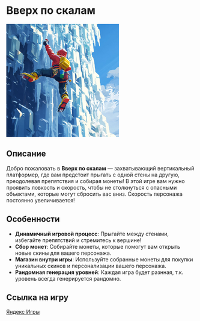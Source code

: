 # Вверх по скалам


<img src="Assets/images/logo/logo3.png" alt="Логотип игры" width="300"/> <!-- Замените 300 на нужное значение -->


## Описание

Добро пожаловать в **Вверх по скалам** — захватывающий вертикальный платформер, где вам предстоит прыгать с одной стены на другую, преодолевая препятствия и собирая монеты! В этой игре вам нужно проявить ловкость и скорость, чтобы не столкнуться с опасными объектами, которые могут сбросить вас вниз. Скорость персонажа постоянно увеличивается!

## Особенности

- **Динамичный игровой процесс**: Прыгайте между стенами, избегайте препятствий и стремитесь к вершине!
- **Сбор монет**: Собирайте монеты, которые помогут вам открыть новые скины для вашего персонажа.
- **Магазин внутри игры**: Используйте собранные монеты для покупки уникальных скинов и персонализации вашего персонажа.
- **Рандомная генерация уровней**: Каждая игра будет разнная, т.к. уровень всегда генерируется рандомно.

## Ссылка на игру
[Яндекс Игры](https://yandex.ru/games/app/403932?lang=ru)
